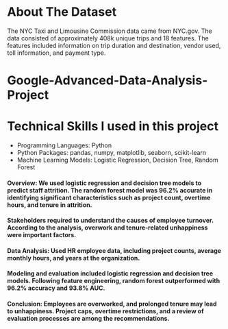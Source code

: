 # About The Dataset
The NYC Taxi and Limousine Commission data came from 
NYC.gov. The data consisted of approximately 408k unique trips and 18 features. The features included information on trip duration and destination, vendor used, toll information, and payment type.
# Google-Advanced-Data-Analysis-Project
# Technical Skills I used in this project
* Programming Languages: Python
* Python Packages: pandas, numpy, matplotlib, seaborn, scikit-learn
* Machine Learning Models: Logistic Regression, Decision Tree, Random Forest
#### Overview: We used logistic regression and decision tree models to predict staff attrition.  The random forest model was 96.2% accurate in identifying significant characteristics such as project count, overtime hours, and tenure in attrition.

#### Stakeholders required to understand the causes of employee turnover.  According to the analysis, overwork and tenure-related unhappiness were important factors.

#### Data Analysis: Used HR employee data, including project counts, average monthly hours, and years at the organization.

#### Modeling and evaluation included logistic regression and decision tree models.  Following feature engineering, random forest outperformed with 96.2% accuracy and 93.8% AUC.

#### Conclusion: Employees are overworked, and prolonged tenure may lead to unhappiness.  Project caps, overtime restrictions, and a review of evaluation processes are among the recommendations.
